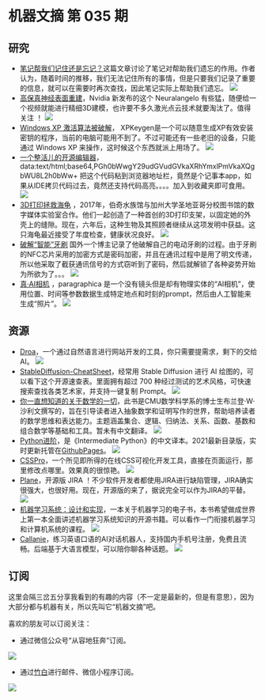 # 机器文摘 第 035 期

## 研究
- [笔记帮我们记住还是忘记？](https://www.reproof.app/blog/notes-apps-help-us-forget)这篇文章讨论了笔记对帮助我们遗忘的作用。作者认为，随着时间的推移，我们无法记住所有的事情，但是只要我们记录了重要的信息，就可以在需要时再次查找，因此笔记实际上帮助我们遗忘。
  ![](2023-06-07-10-09-37.png)
- [高保真神经表面重建](https://research.nvidia.com/labs/dir/neuralangelo/)，Nvidia 新发布的这个 Neuralangelo 有些猛，随便给一个视频就能进行精细3D建模，也许要不多久激光点云技术就要淘汰了。值得关注 ！
  ![](2023-06-07-10-12-49.png)
- [Windows XP 激活算法被破解](https://github.com/Neo-Desktop/WindowsXPKg)， XPKeygen是一个可以随意生成XP有效安装密钥的程序，当前的电脑可能用不到了。不过可能还有一些老旧的设备，只能通过 Windows XP 来操作，这时候这个东西就派上用场了。
  ![](2023-06-07-10-17-33.png)
- [一个整活儿的开源编辑器](https://www.v2ex.com/t/944717)，data:text/html;base64,PGh0bWwgY29udGVudGVkaXRhYmxlPmVkaXQgbWU8L2h0bWw+ 把这个代码粘到浏览器地址栏，竟然是个记事本app，如果从IDE拷贝代码过去，竟然还支持代码高亮。。。。加入到收藏夹即可食用。
  ![](2023-06-07-10-20-19.png)
- [3D打印拯救海龟](https://mymodernmet.com/sea-turtle-birch-aquarium-3d-printed-brace) ，2017年，伯奇水族馆与加州大学圣地亚哥分校图书馆的数字媒体实验室合作。他们一起创造了一种首创的3D打印支架，以固定她的外壳上的缝隙。现在，六年后，这种生物及其照顾者继续从这项发明中获益。这只海龟最近接受了年度检查，健康状况良好。
  ![](2023-06-07-10-21-40.png)
- [破解“智能”牙刷](https://kuenzi.dev/toothbrush/) 国外一个博主记录了他破解自己的电动牙刷的过程。由于牙刷的NFC芯片采用的加密方式是密码加密，并且在通讯过程中是用了明文传递，所以他采取了截获通讯信号的方式窃听到了密码，然后就解锁了各种姿势开始为所欲为了。。。
  ![](2023-06-07-10-22-42.png)
- [真·AI相机](https://bjoernkarmann.dk/project/paragraphica) ，paragraphica 是一个没有镜头但是却有物理实体的“AI相机”，使用位置、时间等参数数据生成特定地点和时刻的prompt，然后由人工智能来生成“照片”。 
  ![](2023-06-07-10-24-07.png)

## 资源
- [Droa](https://www.dora.run/ai)，一个通过自然语言进行网站开发的工具，你只需要提需求，剩下的交给AI。
  ![](2023-06-07-10-26-05.png)
- [StableDiffusion-CheatSheet](https://github.com/SupaGruen/StableDiffusion-CheatSheet)，经常用 Stable Diffusion 进行 AI 绘图的，可以看下这个开源速查表。里面拥有超过 700 种经过测试的艺术风格，可快速搜索查找各类艺术家，并支持一键复制 Prompt。
  ![](2023-06-07-10-26-50.png)
- [你一直想知道的关于数学的一切](https://www.math.cmu.edu/~jmackey/151_128/bws_book.pdf)，此书是CMU数学科学系的博士生布兰登·W·沙利文撰写的，旨在引导读者进入抽象数学和证明写作的世界，帮助培养读者的数学思维和表达能力。主题涵盖集合、逻辑、归纳法、关系、函数、基数和组合数学等基础和工具。暂未有中文翻译。
  ![](2023-06-07-10-27-26.png)
- [Python进阶](https://github.com/eastlakeside/interpy-zh)，是《Intermediate Python》的中文译本。2021最新目录版，实时更新托管在[GithubPages](https://py.eastlakeside.cn)。
  ![](2023-06-07-10-28-23.png)
- [CSSPro](https://csspro.com/)，一个所见即所得的在线CSS可视化开发工具，直接在页面运行，那里修改点哪里。效果真的很惊艳。
  ![](2023-06-07-10-29-07.png)
- [Plane](https://github.com/makeplane/plane)，开源版 JIRA ！不少软件开发者都使用JIRA进行缺陷管理，JIRA确实很强大，也很好用。现在，开源版的来了，据说完全可以作为JIRA的平替。
  ![](2023-06-07-10-30-19.png)
- [机器学习系统：设计和实现](https://openmlsys.github.io/index.html)，一本关于机器学习的电子书，本书希望做成世界上第一本全面讲述机器学习系统知识的开源书籍。可以看作一门衔接机器学习和计算机系统的课程 ​​。
  ![](2023-06-07-10-31-04.png)
- [Callanie](https://callannie.ai/)，练习英语口语的AI对话机器人，支持国内手机号注册，免费且流畅。后端基于大语言模型，可以陪你聊各种话题。
  ![](2023-06-07-10-31-49.png)

## 订阅
这里会隔三岔五分享我看到的有趣的内容（不一定是最新的，但是有意思），因为大部分都与机器有关，所以先叫它“机器文摘”吧。

喜欢的朋友可以订阅关注：

- 通过微信公众号“从容地狂奔”订阅。

![](../weixin.jpg)

- 通过[竹白](https://zhubai.love/)进行邮件、微信小程序订阅。

![](../zhubai.jpg)